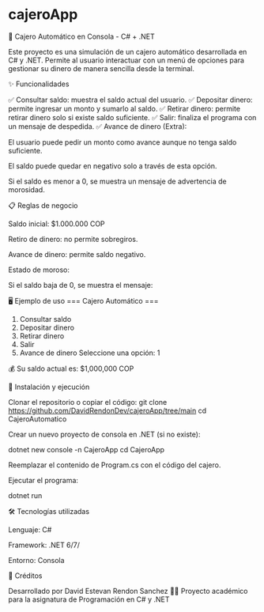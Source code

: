 # cajeroApp

🏦 Cajero Automático en Consola - C# + .NET

Este proyecto es una simulación de un cajero automático desarrollada en C# y .NET.
Permite al usuario interactuar con un menú de opciones para gestionar su dinero de manera sencilla desde la terminal.

✨ Funcionalidades

✅ Consultar saldo: muestra el saldo actual del usuario.
✅ Depositar dinero: permite ingresar un monto y sumarlo al saldo.
✅ Retirar dinero: permite retirar dinero solo si existe saldo suficiente.
✅ Salir: finaliza el programa con un mensaje de despedida.
✅ Avance de dinero (Extra):

El usuario puede pedir un monto como avance aunque no tenga saldo suficiente.

El saldo puede quedar en negativo solo a través de esta opción.

Si el saldo es menor a 0, se muestra un mensaje de advertencia de morosidad.

📋 Reglas de negocio

Saldo inicial: $1.000.000 COP

Retiro de dinero: no permite sobregiros.

Avance de dinero: permite saldo negativo.

Estado de moroso:

Si el saldo baja de 0, se muestra el mensaje:

🖥️ Ejemplo de uso
=== Cajero Automático ===
1. Consultar saldo
2. Depositar dinero
3. Retirar dinero
4. Salir
5. Avance de dinero
Seleccione una opción: 1

💰 Su saldo actual es: $1,000,000 COP

🚀 Instalación y ejecución

Clonar el repositorio o copiar el código:
git clone https://github.com/DavidRendonDev/cajeroApp/tree/main
cd CajeroAutomatico

Crear un nuevo proyecto de consola en .NET (si no existe):

dotnet new console -n CajeroApp
cd CajeroApp

Reemplazar el contenido de Program.cs con el código del cajero.

Ejecutar el programa:

dotnet run


🛠️ Tecnologías utilizadas

Lenguaje: C#

Framework: .NET 6/7/

Entorno: Consola

📌 Créditos

Desarrollado por David Estevan Rendon Sanchez 👨‍💻
Proyecto académico para la asignatura de Programación en C# y .NET
